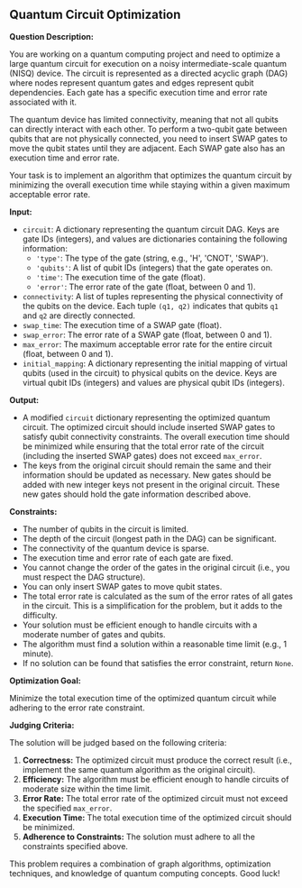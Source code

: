 ## Quantum Circuit Optimization

**Question Description:**

You are working on a quantum computing project and need to optimize a large quantum circuit for execution on a noisy intermediate-scale quantum (NISQ) device. The circuit is represented as a directed acyclic graph (DAG) where nodes represent quantum gates and edges represent qubit dependencies. Each gate has a specific execution time and error rate associated with it.

The quantum device has limited connectivity, meaning that not all qubits can directly interact with each other. To perform a two-qubit gate between qubits that are not physically connected, you need to insert SWAP gates to move the qubit states until they are adjacent. Each SWAP gate also has an execution time and error rate.

Your task is to implement an algorithm that optimizes the quantum circuit by minimizing the overall execution time while staying within a given maximum acceptable error rate.

**Input:**

*   `circuit`: A dictionary representing the quantum circuit DAG. Keys are gate IDs (integers), and values are dictionaries containing the following information:
    *   `'type'`: The type of the gate (string, e.g., 'H', 'CNOT', 'SWAP').
    *   `'qubits'`: A list of qubit IDs (integers) that the gate operates on.
    *   `'time'`: The execution time of the gate (float).
    *   `'error'`: The error rate of the gate (float, between 0 and 1).
*   `connectivity`: A list of tuples representing the physical connectivity of the qubits on the device. Each tuple `(q1, q2)` indicates that qubits `q1` and `q2` are directly connected.
*   `swap_time`: The execution time of a SWAP gate (float).
*   `swap_error`: The error rate of a SWAP gate (float, between 0 and 1).
*   `max_error`: The maximum acceptable error rate for the entire circuit (float, between 0 and 1).
*   `initial_mapping`: A dictionary representing the initial mapping of virtual qubits (used in the circuit) to physical qubits on the device. Keys are virtual qubit IDs (integers) and values are physical qubit IDs (integers).

**Output:**

*   A modified `circuit` dictionary representing the optimized quantum circuit. The optimized circuit should include inserted SWAP gates to satisfy qubit connectivity constraints. The overall execution time should be minimized while ensuring that the total error rate of the circuit (including the inserted SWAP gates) does not exceed `max_error`.
*   The keys from the original circuit should remain the same and their information should be updated as necessary. New gates should be added with new integer keys not present in the original circuit. These new gates should hold the gate information described above.

**Constraints:**

*   The number of qubits in the circuit is limited.
*   The depth of the circuit (longest path in the DAG) can be significant.
*   The connectivity of the quantum device is sparse.
*   The execution time and error rate of each gate are fixed.
*   You cannot change the order of the gates in the original circuit (i.e., you must respect the DAG structure).
*   You can only insert SWAP gates to move qubit states.
*   The total error rate is calculated as the sum of the error rates of all gates in the circuit.  This is a simplification for the problem, but it adds to the difficulty.
*   Your solution must be efficient enough to handle circuits with a moderate number of gates and qubits.
*   The algorithm must find a solution within a reasonable time limit (e.g., 1 minute).
*   If no solution can be found that satisfies the error constraint, return `None`.

**Optimization Goal:**

Minimize the total execution time of the optimized quantum circuit while adhering to the error rate constraint.

**Judging Criteria:**

The solution will be judged based on the following criteria:

1.  **Correctness:** The optimized circuit must produce the correct result (i.e., implement the same quantum algorithm as the original circuit).
2.  **Efficiency:** The algorithm must be efficient enough to handle circuits of moderate size within the time limit.
3.  **Error Rate:** The total error rate of the optimized circuit must not exceed the specified `max_error`.
4.  **Execution Time:** The total execution time of the optimized circuit should be minimized.
5.  **Adherence to Constraints:** The solution must adhere to all the constraints specified above.

This problem requires a combination of graph algorithms, optimization techniques, and knowledge of quantum computing concepts. Good luck!
